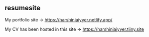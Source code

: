 ## resumesite

My portfolio site -> https://harshiniaiyyer.netlify.app/

My CV has been hosted in this site -> https://harshiniaiyyer.tiiny.site
